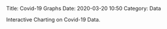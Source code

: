 Title: Covid-19 Graphs
Date: 2020-03-20 10:50
Category: Data

Interactive Charting on Covid-19 Data.
